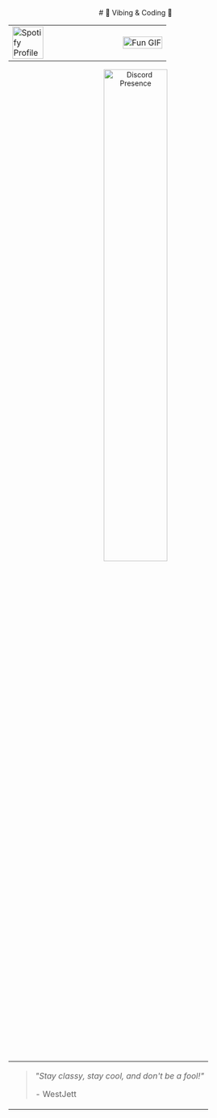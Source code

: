 <div align="center">
# 🎵 Vibing & Coding 🚀
<table>
  <tr>
    <td width="70%">
      <a href="https://open.spotify.com/user/fb73ooo5k3vbhnbarneqgc3sr">
        <img src="https://spotify-github-profile.kittinanx.com/api/view.svg?uid=fb73ooo5k3vbhnbarneqgc3sr&cover_image=true&theme=default&show_offline=true&background_color=000000&interchange=true&bar_color=11ff00&bar_color_cover=false" alt="Spotify Profile" width="55%" />
      </a>
    </td>
    <td width="30%">
      <img src="https://media3.giphy.com/media/11lxCeKo6cHkJy/200w.gif" alt="Fun GIF" width="100%">
    </td>
  </tr>
</table>
<a href="https://discord.com/users/711705576844951552">
  <img src="https://lanyard.cnrad.dev/api/711705576844951552" alt="Discord Presence" width="50%">
</a>
<br>
<table>
  <tr>
    <td>
      <blockquote>
        <p><em>"Stay classy, stay cool, and don't be a fool!"</em></p>
        <footer>- WestJett</footer>
      </blockquote>
    </td>
  </tr>
</table>
</div>
